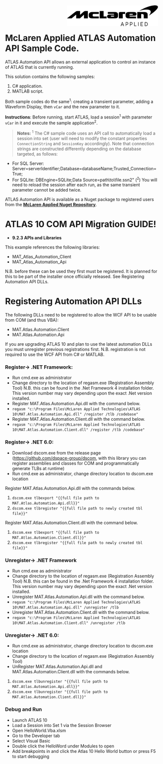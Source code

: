 <img src="/images/malogo.png" width="300" align="right" /><br><br><br>

# McLaren Applied **ATLAS Automation API Sample Code**.

ATLAS Automation API allows an external application to control an instance of ATLAS that is currently running.

This solution contains the following samples: 
1. C# application. 
2. MATLAB script.

Both sample codes do the same<sup>1</sup>: creating a transient parameter, adding a Waveform Display, then `vCar` and the new parameter to it. 

**Instructions**: Before running, start ATLAS, load a session<sup>1</sup> with parameter `vCar` in it and execute the sample application<sup>2</sup>. 

>**Notes:** 
<sup>1</sup> The C\# sample code uses an API call to automatically load a session into set (user will need to modify the constant properties `ConnectionString` and `SessionKey` accordingly). Note that connection strings are constructed differently depending on the database targeted, as follows:
- For SQL Server: Server=serverIdentifier;Database=databaseName;Trusted_Connection=True;
- For SQLite: DBEngine=SQLite;Data Source=path\to\file.ssn2" 
(<sup>2</sup>) You will need to reload the session after each run, as the same transient parameter cannot be added twice. 

ATLAS Automation API is available as a Nuget package to registered users from the **[McLaren Applied Nuget Repository](https://github.com/mat-docs/packages)**.
<br>

# ATLAS 10 COM API Migration GUIDE!

* **9.2.3 APIs and Libraries**

This example references the following libraries:
- MAT_Atlas_Automation_Client
- MAT_Atlas_Automation_Api
  
N.B. before these can be used they first must be registered. It is planned for this to be part of the installer once officially released. See Registering Automation API DLLs.

# Registering Automation API DLLs

The following DLLs need to be registered to allow the WCF API to be usable from COM (and thus
VBA):
- MAT.Atlas.Automation.Client
- MAT.Atlas.Automation.Api

If you are upgrading ATLAS 10 and plan to use the latest automation DLLs you must unregister previous registrations first. N.B. registration is not required to use the WCF API from C# or MATLAB.
### Register-> .NET Framework:
- Run cmd.exe as administrator
- Change directory to the location of regasm.exe (Registration Assembly Tool)
N.B. this can be found in the .Net Framework 4 installation folder. This version number may
vary depending upon the exact .Net version installed.
- Register MAT.Atlas.Automation.Api.dll with the command below.
- `regasm "c:\Program Files\McLaren Applied Technologies\ATLAS 10\MAT.Atlas.Automation.Api.dll" /register /tlb /codebase"`
- Register MAT.Atlas.Automation.Client.dll with the command below.
- `regasm "c:\Program Files\McLaren Applied Technologies\ATLAS 10\MAT.Atlas.Automation.Client.dll" /register /tlb /codebase"`

### Register-> .NET 6.0:
- Download dscom.exe from the release page (https://github.com/dspace-group/dscom, with this library you can register assemblies and classes for COM and programmatically generate TLBs at runtime)
- Run cmd.exe as administrator, change directory location to  dscom.exe location

Register MAT.Atlas.Automation.Api.dll with the commands below.

 1. `dscom.exe tlbexport "{{full file path to MAT.Atlas.Automation.Api.dll}}"`
 2. `dscom.exe tlbregister "{{full file path to newly created tbl file}}"`

Register MAT.Atlas.Automation.Client.dll with the command below.

 1. `dscom.exe tlbexport "{{full file path to MAT.Atlas.Automation.Client.dll}}"`
 2. `dscom.exe tlbregister "{{full file path to newly created tbl file}}"`

### Unregister-> .NET Framework
- Run cmd.exe as administrator
- Change directory to the location of regasm.exe (Registration Assembly Tool)
N.B. this can be found in the .Net Framework 4 installation folder. This version number may
vary depending upon the exact .Net version installed.
- Unregister MAT.Atlas.Automation.Api.dll with the command below.
- `regasm "c:\Program Files\McLaren Applied Technologies\ATLAS 10\MAT.Atlas.Automation.Api.dll" /unregister /tlb`
- Unregister MAT.Atlas.Automation.Client.dll with the command below.
- `regasm "c:\Program Files\McLaren Applied Technologies\ATLAS 10\MAT.Atlas.Automation.Client.dll" /unregister /tlb`

### Unregister-> .NET 6.0:
- Run cmd.exe as administrator, change directory location to  dscom.exe location
- Change directory to the location of regasm.exe (Registration Assembly Tool)
- UnRegister MAT.Atlas.Automation.Api.dll and MAT.Atlas.Automation.Client.dll with the commands below.

 1. `dscom.exe tlbunregister "{{full file path to MAT.Atlas.Automation.Api.dll}}"`
 2. `dscom.exe tlbunregister "{{full file path to MAT.Atlas.Automation.Client.dll}}"`

### Debug and Run
- Launch ATLAS 10
- Load a Session into Set 1 via the Session Browser
- Open HelloWorld.Vba.xlsm
- Go to the Developer tab
- Select Visual Basic
- Double click the HelloWord under Modules to open
- Add breakpoints in and click the Atlas 10 Hello World button or press F5 to start debugging
